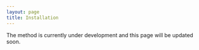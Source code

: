 ```yaml
---
layout: page
title: Installation
---
```


The method is currently under development and this page will be updated soon.
